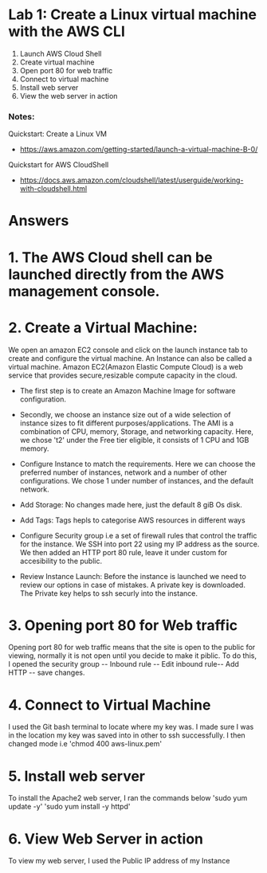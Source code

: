 # Lab 1: Create a Linux virtual machine with the AWS CLI

1. Launch AWS Cloud Shell
3. Create virtual machine
4. Open port 80 for web traffic
5. Connect to virtual machine
6. Install web server
7. View the web server in action

### Notes:

Quickstart: Create a Linux VM
* https://aws.amazon.com/getting-started/launch-a-virtual-machine-B-0/

Quickstart for AWS CloudShell
* https://docs.aws.amazon.com/cloudshell/latest/userguide/working-with-cloudshell.html




# Answers



 # 1. The AWS Cloud shell can be launched directly from the AWS management console.
 # 2. Create a Virtual Machine: 
We open an amazon EC2 console and click on the launch instance tab to create and configure the virtual machine. An Instance can also be called a virtual machine. Amazon EC2(Amazon Elastic Compute Cloud) is a web service that provides secure,resizable compute capacity in the cloud. 
- The first step is to create an Amazon Machine Image for software configuration.

- Secondly, we choose an instance size out of a wide selection of instance sizes to fit different purposes/applications. The AMI is a combination of CPU, memory, Storage, and networking capacity. Here, we chose 't2' under the Free tier eligible, it consists of 1 CPU and 1GB memory.


- Configure Instance to match the requirements. Here we can choose the preferred number of instances, network and a number of other configurations. We chose 1 under number of instances, and the default network.
- Add Storage: No changes made here, just the default 8 giB Os disk.
- Add Tags: Tags hepls to categorise AWS resources in different ways
- Configure Security group i.e a set of firewall rules that control the traffic for the instance. We SSH into port 22 using my IP address as the source. We then added an HTTP port 80 rule, leave it under custom for accesibility to the public.

- Review Instance Launch: Before the instance is launched we need to review our options in case of mistakes. A private key is downloaded. The Private key helps to ssh securly into the instance. 



# 3. Opening port 80 for Web traffic
Opening port 80 for web traffic means that the site is open to the public for viewing, normally it is not open until you decide to make it piblic. To do this, I opened the security group -- Inbound rule -- Edit inbound rule-- Add HTTP -- save changes.

# 4. Connect to Virtual Machine
I used the Git bash terminal to locate where my key was. I made sure I was in the location my key was saved into in other to ssh successfully. I then changed mode i.e 'chmod 400 aws-linux.pem' 

# 5. Install web server
To install the Apache2 web server, I ran the commands below
'sudo yum update -y'
'sudo yum install -y httpd'


# 6. View Web Server in action
To view my web server, I used the Public IP address of my Instance
